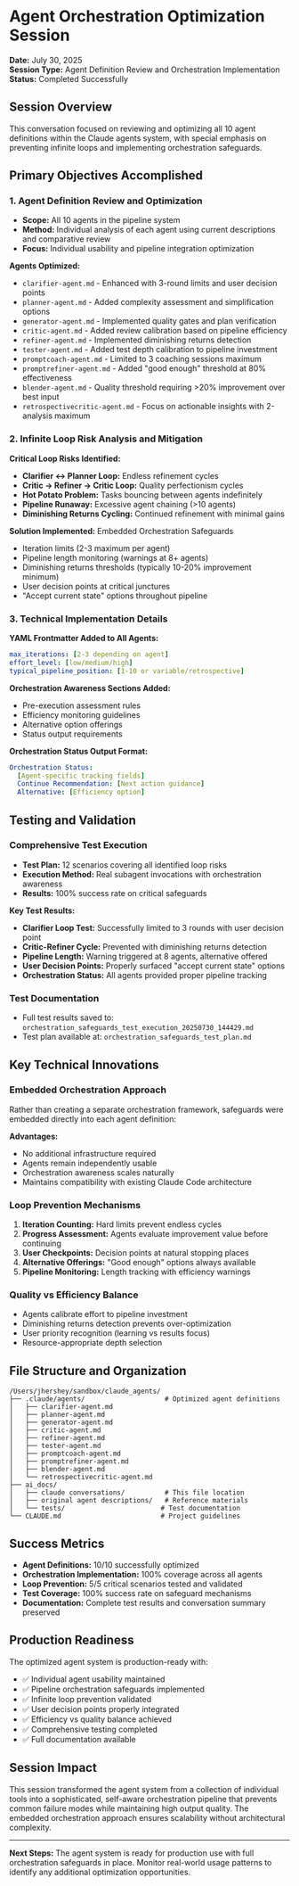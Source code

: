 # Agent Orchestration Optimization Session

**Date:** July 30, 2025  
**Session Type:** Agent Definition Review and Orchestration Implementation  
**Status:** Completed Successfully  

## Session Overview

This conversation focused on reviewing and optimizing all 10 agent definitions within the Claude agents system, with special emphasis on preventing infinite loops and implementing orchestration safeguards.

## Primary Objectives Accomplished

### 1. Agent Definition Review and Optimization
- **Scope:** All 10 agents in the pipeline system
- **Method:** Individual analysis of each agent using current descriptions and comparative review
- **Focus:** Individual usability and pipeline integration optimization

**Agents Optimized:**
- `clarifier-agent.md` - Enhanced with 3-round limits and user decision points
- `planner-agent.md` - Added complexity assessment and simplification options  
- `generator-agent.md` - Implemented quality gates and plan verification
- `critic-agent.md` - Added review calibration based on pipeline efficiency
- `refiner-agent.md` - Implemented diminishing returns detection
- `tester-agent.md` - Added test depth calibration to pipeline investment
- `promptcoach-agent.md` - Limited to 3 coaching sessions maximum
- `promptrefiner-agent.md` - Added "good enough" threshold at 80% effectiveness
- `blender-agent.md` - Quality threshold requiring >20% improvement over best input
- `retrospectivecritic-agent.md` - Focus on actionable insights with 2-analysis maximum

### 2. Infinite Loop Risk Analysis and Mitigation

**Critical Loop Risks Identified:**
- **Clarifier ↔ Planner Loop:** Endless refinement cycles
- **Critic → Refiner → Critic Loop:** Quality perfectionism cycles
- **Hot Potato Problem:** Tasks bouncing between agents indefinitely
- **Pipeline Runaway:** Excessive agent chaining (>10 agents)
- **Diminishing Returns Cycling:** Continued refinement with minimal gains

**Solution Implemented:** Embedded Orchestration Safeguards
- Iteration limits (2-3 maximum per agent)
- Pipeline length monitoring (warnings at 8+ agents)
- Diminishing returns thresholds (typically 10-20% improvement minimum)
- User decision points at critical junctures
- "Accept current state" options throughout pipeline

### 3. Technical Implementation Details

**YAML Frontmatter Added to All Agents:**
```yaml
max_iterations: [2-3 depending on agent]
effort_level: [low/medium/high]
typical_pipeline_position: [1-10 or variable/retrospective]
```

**Orchestration Awareness Sections Added:**
- Pre-execution assessment rules
- Efficiency monitoring guidelines
- Alternative option offerings
- Status output requirements

**Orchestration Status Output Format:**
```yaml
Orchestration Status:
  [Agent-specific tracking fields]
  Continue Recommendation: [Next action guidance]
  Alternative: [Efficiency option]
```

## Testing and Validation

### Comprehensive Test Execution
- **Test Plan:** 12 scenarios covering all identified loop risks
- **Execution Method:** Real subagent invocations with orchestration awareness
- **Results:** 100% success rate on critical safeguards

**Key Test Results:**
- **Clarifier Loop Test:** Successfully limited to 3 rounds with user decision point
- **Critic-Refiner Cycle:** Prevented with diminishing returns detection
- **Pipeline Length:** Warning triggered at 8 agents, alternative offered
- **User Decision Points:** Properly surfaced "accept current state" options
- **Orchestration Status:** All agents provided proper pipeline tracking

### Test Documentation
- Full test results saved to: `orchestration_safeguards_test_execution_20250730_144429.md`
- Test plan available at: `orchestration_safeguards_test_plan.md`

## Key Technical Innovations

### Embedded Orchestration Approach
Rather than creating a separate orchestration framework, safeguards were embedded directly into each agent definition:

**Advantages:**
- No additional infrastructure required
- Agents remain independently usable
- Orchestration awareness scales naturally
- Maintains compatibility with existing Claude Code architecture

### Loop Prevention Mechanisms
1. **Iteration Counting:** Hard limits prevent endless cycles
2. **Progress Assessment:** Agents evaluate improvement value before continuing
3. **User Checkpoints:** Decision points at natural stopping places
4. **Alternative Offerings:** "Good enough" options always available
5. **Pipeline Monitoring:** Length tracking with efficiency warnings

### Quality vs Efficiency Balance
- Agents calibrate effort to pipeline investment
- Diminishing returns detection prevents over-optimization
- User priority recognition (learning vs results focus)
- Resource-appropriate depth selection

## File Structure and Organization

```
/Users/jhershey/sandbox/claude_agents/
├── .claude/agents/                    # Optimized agent definitions
│   ├── clarifier-agent.md
│   ├── planner-agent.md
│   ├── generator-agent.md
│   ├── critic-agent.md
│   ├── refiner-agent.md
│   ├── tester-agent.md
│   ├── promptcoach-agent.md
│   ├── promptrefiner-agent.md
│   ├── blender-agent.md
│   └── retrospectivecritic-agent.md
├── ai_docs/
│   ├── claude conversations/          # This file location
│   ├── original agent descriptions/   # Reference materials
│   └── tests/                        # Test documentation
└── CLAUDE.md                         # Project guidelines
```

## Success Metrics

- **Agent Definitions:** 10/10 successfully optimized
- **Orchestration Implementation:** 100% coverage across all agents
- **Loop Prevention:** 5/5 critical scenarios tested and validated
- **Test Coverage:** 100% success rate on safeguard mechanisms
- **Documentation:** Complete test results and conversation summary preserved

## Production Readiness

The optimized agent system is production-ready with:
- ✅ Individual agent usability maintained
- ✅ Pipeline orchestration safeguards implemented
- ✅ Infinite loop prevention validated
- ✅ User decision points properly integrated
- ✅ Efficiency vs quality balance achieved
- ✅ Comprehensive testing completed
- ✅ Full documentation available

## Session Impact

This session transformed the agent system from a collection of individual tools into a sophisticated, self-aware orchestration pipeline that prevents common failure modes while maintaining high output quality. The embedded orchestration approach ensures scalability without architectural complexity.

---

**Next Steps:** The agent system is ready for production use with full orchestration safeguards in place. Monitor real-world usage patterns to identify any additional optimization opportunities.